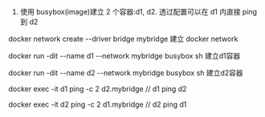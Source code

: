 1. 使用 busybox(image)建立 2 个容器:d1, d2. 透过配置可以在 d1 内直接 ping 到 d2

docker network create --driver bridge mybridge 建立 docker network

docker run -dit --name d1 --network mybridge busybox sh 建立d1容器

docker run -dit --name d2 --network mybridge busybox sh 建立d2容器

docker exec -it d1 ping -c 2 d2.mybridge // d1 ping d2


docker exec -it d2 ping -c 2 d1.mybridge // d2 ping d1
